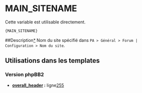 # MAIN_SITENAME


Cette variable est utilisable directement.

```html
{MAIN_SITENAME}
```

##Description[*](https://fa-tvars.appspot.com/var/MAIN_SITENAME)
Nom du site spécifié dans `PA > Général > Forum | Configuration > Nom du site`.

## Utilisations dans les templates

### Version phpBB2
* __[overall_header](../tpl/var/subsilver/overall_header.md#readme) :__ ligne[255](../tpl/src/subsilver/overall_header.tpl#L255)